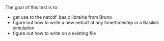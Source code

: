 The goal of this test is to:

- get use to the netcdf_bas.c librairie from Bruno
- figure out how to write a new netcdf at any time/timestep in a Basilisk simulation
- figure out how to write on a existing file
